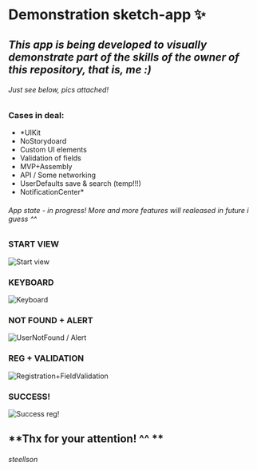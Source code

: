 # **Demonstration sketch-app** ✨

## *This app is being developed to visually demonstrate part of the skills of the owner of this repository, that is, me :)* 
###### Just see below, pics attached!

### **Cases in deal:**

* *UIKit
* NoStorydoard
* Custom UI elements
* Validation of fields
* MVP+Assembly
* API / Some networking 
* UserDefaults save & search (temp!!!)
* NotificationCenter*

###### App state - in progress! More and more features will realeased in future i guess ^^


### **START VIEW**
![Start view](https://github.com/steellson/fieldsValidation/blob/main/img/start.png "When your are not onboarded")
### **KEYBOARD**
![Keyboard](https://github.com/steellson/fieldsValidation/blob/main/img/keyboard%2Bfields.png "As you see, conetnt goes up")
### **NOT FOUND + ALERT**
![UserNotFound / Alert](https://github.com/steellson/fieldsValidation/blob/main/img/userNotFound.png "Subclass from UIAlertController, configurated / Seach in UD")
### **REG + VALIDATION**
![Registration+FieldValidation](https://github.com/steellson/fieldsValidation/blob/main/img/registrationValidation.png "Regex checks, painfully  but works")
### **SUCCESS!**
![Success reg!](https://github.com/steellson/fieldsValidation/blob/main/img/successReg.jpeg "If all fields are filled right - acc is created! Your can enter with this data on first page and transfered to Home screeen")



## **Thx for your attention! ^^ **

###### _steellson_
